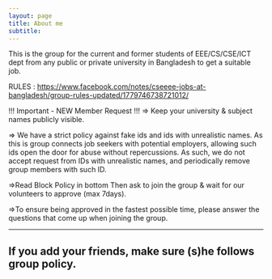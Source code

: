 ```yaml
---
layout: page
title: About me
subtitle:
---
```


This is the group for the current and former students of EEE/CS/CSE/ICT dept from any public or private university in Bangladesh to get a suitable job.

RULES : https://www.facebook.com/notes/cseeee-jobs-at-bangladesh/group-rules-updated/1779746738721012/ 

!!! Important - NEW Member Request !!!
=> Keep your university & subject names publicly visible.

=> We have a strict policy against fake ids and ids with unrealistic names. As this is group connects job seekers with potential employers, allowing such ids open the door for abuse without repercussions. As such, we do not accept request from IDs with unrealistic names, and periodically remove group members with such ID.

=>Read Block Policy in bottom
Then ask to join the group & wait for our volunteers to approve (max 7days).

=>To ensure being approved in the fastest possible time, please answer the questions that come up when joining the group.

----------------------------
If you add your friends, make sure (s)he follows group policy. 
-----------------------------
 
